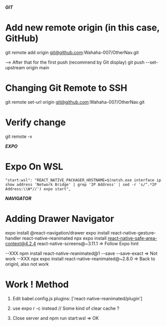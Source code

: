 __*GIT*__

# Add new remote origin (in this case, GitHub)
git remote add origin git@github.com:Wahaha-007/OtherNav.git

--> After that for the first push (recommend by Git display)
git push --set-upstream origin main

# Changing Git Remote to SSH
git remote set-url origin git@github.com:Wahaha-007/OtherNav.git

# Verify change
git remote -v

__*EXPO*__

# Expo On WSL
    "start:wsl": "REACT_NATIVE_PACKAGER_HOSTNAME=$(netsh.exe interface ip show address 'Network Bridge' | grep 'IP Address' | sed -r 's/^.*IP Address:\\W*//') expo start",


__*NAVIGATOR*__

# Adding Drawer Navigator
expo install @react-navigation/drawer
expo install react-native-gesture-handler react-native-reanimated
npx expo install react-native-safe-area-context@4.2.4 react-native-screens@~3.11.1   => Follow Expo hint


--XXX npm install react-native-reanimated@1 --save --save-exact => Not work
--XXX npx expo install react-native-reanimated@~2.8.0 => Back to originl, also not work


# Work ! Method
1. Edit babel.config.js
    plugins: ['react-native-reanimated/plugin']

2. use expo r -c instead  // Some kind of clear cache ?
3. Close server and npm run start:wsl => OK